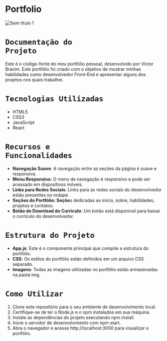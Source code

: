 # Portfolio

![Sem título 1](https://github.com/VictorBravim/Portfolio_Personal/assets/122113588/444008c7-9ec7-4396-ab21-219e933f49b2)

# <code>Documentação do Projeto</code>

Este é o código-fonte do meu portfólio pessoal, desenvolvido por Victor Bravim. Este portfólio foi criado com o objetivo de mostrar minhas habilidades como desenvolvedor Front-End e apresentar alguns dos projetos nos quais trabalhei.


# <code>Tecnologias Utilizadas</code>

- HTML5
- CSS3
- JavaScript
- React

# <code>Recursos e Funcionalidades</code>

- **Navegação Suave**: A navegação entre as seções da página é suave e responsiva.
- **Menu Responsivo**: O menu de navegação é responsivo e pode ser acessado em dispositivos móveis.
- **Links para Redes Sociais**: Links para as redes sociais do desenvolvedor estão presentes no rodapé.
- **Seções do Portfólio: Seçõe**s dedicadas ao início, sobre, habilidades, projetos e contatos.
- **Botão de Download do Currículo**: Um botão está disponível para baixar o currículo do desenvolvedor.

# <code>Estrutura do Projeto</code>

- **App.js**: Este é o componente principal que compõe a estrutura do portfólio.
- **CSS**: Os estilos do portfólio estão definidos em um arquivo CSS separado.
- **Imagens**: Todas as imagens utilizadas no portfólio estão armazenadas na pasta img.
  
# <code>Como Utilizar</code>

1. Clone este repositório para o seu ambiente de desenvolvimento local.
2. Certifique-se de ter o Node.js e o npm instalados em sua máquina.
3. Instale as dependências do projeto executando npm install.
4. Inicie o servidor de desenvolvimento com npm start.
5. Abra o navegador e acesse http://localhost:3000 para visualizar o portfólio.
